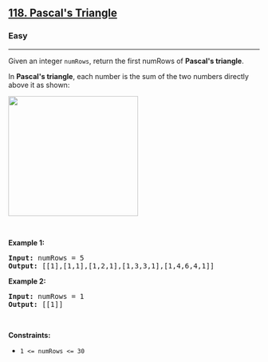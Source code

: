 <h2><a href="https://leetcode.com/problems/pascals-triangle/">118. Pascal's Triangle</a></h2><h3>Easy</h3><hr>
<div><p>Given an integer <code>numRows</code>, return the first numRows of <strong>Pascal's triangle</strong>.</p>

<p>In <strong>Pascal's triangle</strong>, each number is the sum of the two numbers directly above it as shown:</p>
<img alt="" src="https://upload.wikimedia.org/wikipedia/commons/0/0d/PascalTriangleAnimated2.gif" style="height:240px; width:260px">
<p>&nbsp;</p>
<p><strong class="example">Example 1:</strong></p>
<pre><strong>Input:</strong> numRows = 5
<strong>Output:</strong> [[1],[1,1],[1,2,1],[1,3,3,1],[1,4,6,4,1]]
</pre><p><strong class="example">Example 2:</strong></p>
<pre><strong>Input:</strong> numRows = 1
<strong>Output:</strong> [[1]]
</pre>
<p>&nbsp;</p>
<p><strong>Constraints:</strong></p>

<ul>
	<li><code>1 &lt;= numRows &lt;= 30</code></li>
</ul>
</div>
